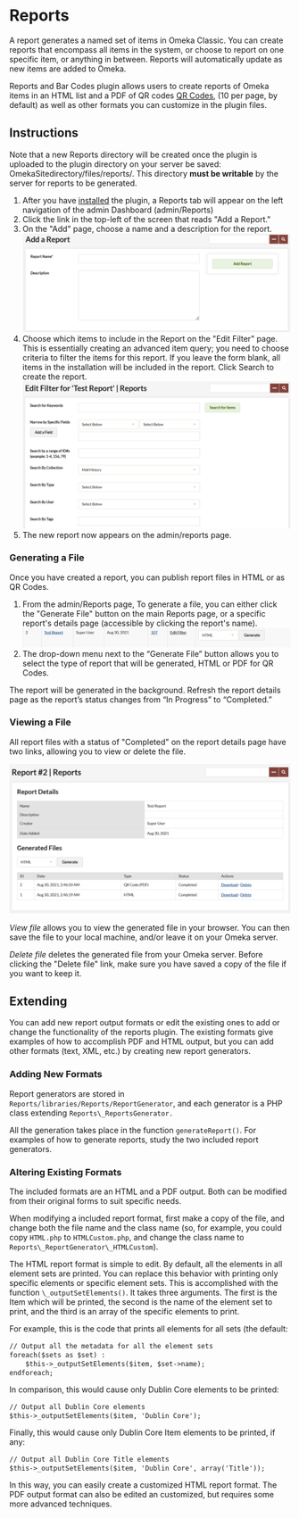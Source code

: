 # Reports

A report generates a named set of items in Omeka Classic. You can create reports that encompass all items in the system, or choose to report on one specific item, or anything in between. Reports will automatically update as new items are added to Omeka.

Reports and Bar Codes plugin allows users to create reports of Omeka items in an HTML list and a PDF of QR codes [QR Codes](http://en.wikipedia.org/wiki/QR_Code), (10 per page, by default) as well as other formats you can customize in the plugin files.

## Instructions

Note that a new Reports directory will be created once the plugin is uploaded to the plugin directory on your server be saved: OmekaSitedirectory/files/reports/. This directory **must be writable** by the server for reports to be generated.

1. After you have [installed](../Admin/Adding_and_Managing_Plugins.md)
 the plugin, a Reports tab will appear on the left navigation of the admin Dashboard (admin/Reports)
2. Click the link in the top-left of the screen that reads "Add a     Report."
3. On the "Add" page, choose a name and a description for the report.
   ![Report add.jpg](../doc_files/plugin_images/Reports_add.png)
4. Choose which items to include in the Report on the "Edit     Filter" page. This is essentially creating an advanced item query; you need to choose criteria to filter the items for this report. If you leave the form blank, all items in the installation will be included in the report. Click Search to create the report. ![Reports filter.jpg](../doc_files/plugin_images/Reports_filter.png)
5. The new report now appears on the admin/reports page.

### Generating a File

Once you have created a report, you can publish report files in HTML or as QR Codes.

1.  From the admin/Reports page, To generate a file, you can either click the "Generate File" button on the main Reports page, or a specific report's details page (accessible by clicking the report's name).
   ![Cursor hovering over generate reports](../doc_files/plugin_images/Reports_generate.png)
1.  The drop-down menu next to the “Generate File” button allows you to select the type of report that will be generated, HTML or PDF for QR Codes.

The report will be generated in the background. Refresh the report details page as the report’s status changes from “In Progress” to “Completed.”

### Viewing a File

All report files with a status of "Completed" on the report details page have two links, allowing you to view or delete the file.

![Table of reports with options to download](../doc_files/plugin_images/Reports_download.png)

*View file* allows you to view the generated file in your browser. You can then save the file to your local machine, and/or leave it on your Omeka server.

*Delete file* deletes the generated file from your Omeka server. Before clicking the "Delete file" link, make sure you have saved a copy of the file if you want to keep it.

## Extending

You can add new report output formats or edit the existing ones to add or change the functionality of the reports plugin. The existing formats give examples of how to accomplish PDF and HTML output, but you can add other formats (text, XML, etc.) by creating new report generators.

### Adding New Formats 
Report generators are stored in `Reports/libraries/Reports/ReportGenerator`, and each generator is a PHP class extending `Reports\_ReportsGenerator.`

All the generation takes place in the function `generateReport()`. For examples of how to generate reports, study the two included report generators.

### Altering Existing Formats
The included formats are an HTML and a PDF output. Both can be modified from their original forms to suit specific needs.

When modifying a included report format, first make a copy of the file, and change both the file name and the class name (so, for example, you could copy `HTML.php` to `HTMLCustom.php`, and change the class name to `Reports\_ReportGenerator\_HTMLCustom`).

The HTML report format is simple to edit. By default, all the elements in all element sets are printed. You can replace this behavior with printing only specific elements or specific element sets. This is accomplished with the function `\_outputSetElements()`. It takes three arguments. The first is the Item which will be printed, the second is the name of the element set to print, and the third is an array of the specific elements to print.

For example, this is the code that prints all elements for all sets (the default: 

```
// Output all the metadata for all the element sets
foreach($sets as $set) :
    $this->_outputSetElements($item, $set->name);
endforeach;
```
In comparison, this would cause only Dublin Core elements to be printed:


```
// Output all Dublin Core elements
$this->_outputSetElements($item, 'Dublin Core');
```

Finally, this would cause only Dublin Core Item elements to be printed, if any:

```
// Output all Dublin Core Title elements
$this->_outputSetElements($item, 'Dublin Core', array('Title'));
```

In this way, you can easily create a customized HTML report format. The PDF output format can also be edited an customized, but requires some more advanced techniques.
